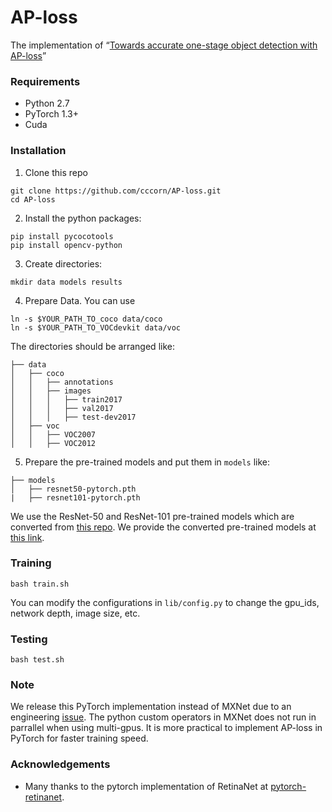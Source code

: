 # AP-loss
The implementation of “[Towards accurate one-stage object detection with AP-loss](https://arxiv.org/abs/1904.06373)”

### Requirements
- Python 2.7
- PyTorch 1.3+
- Cuda

### Installation
1. Clone this repo
```
git clone https://github.com/cccorn/AP-loss.git
cd AP-loss
```
2. Install the python packages:
```
pip install pycocotools
pip install opencv-python
```
3. Create directories:
```
mkdir data models results
```
4. Prepare Data. You can use
```
ln -s $YOUR_PATH_TO_coco data/coco
ln -s $YOUR_PATH_TO_VOCdevkit data/voc
```
The directories should be arranged like:
```
├── data
│   ├── coco
│   │   ├── annotations
│   │   ├── images
│   │   │   ├── train2017
│   │   │   ├── val2017
│   │   │   ├── test-dev2017
│   ├── voc
│   │   ├── VOC2007
│   │   ├── VOC2012
```
5. Prepare the pre-trained models and put them in `models` like:
```
├── models
│   ├── resnet50-pytorch.pth
|   ├── resnet101-pytorch.pth
```
We use the ResNet-50 and ResNet-101 pre-trained models which are converted from [this repo](https://github.com/KaimingHe/deep-residual-networks). We provide the converted pre-trained models at [this link](https://1drv.ms/u/s!AgPNhBALXYVSa1pQCFJNNk6JgaA?e=PqhsWD).

### Training

```
bash train.sh
```
You can modify the configurations in `lib/config.py` to change the gpu_ids, network depth, image size, etc.

### Testing

```
bash test.sh
```

### Note

We release this PyTorch implementation instead of MXNet due to an engineering [issue](https://github.com/apache/incubator-mxnet/issues/8884). The python custom operators in MXNet does not run in parrallel when using multi-gpus. It is more practical to implement AP-loss in PyTorch for faster training speed. 

### Acknowledgements

- Many thanks to the pytorch implementation of RetinaNet at [pytorch-retinanet](https://github.com/yhenon/pytorch-retinanet).
